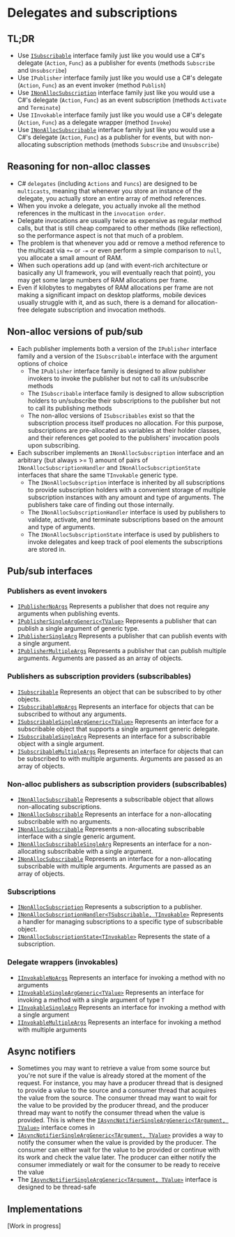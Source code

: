 # Delegates and subscriptions

## TL;DR

- Use [`ISubscribable`](ISubscribable.md) interface family just like you would use a C#'s delegate (`Action`, `Func`) as a publisher for events (methods `Subscribe` and `Unsubscribe`)
- Use `IPublisher` interface family just like you would use a C#'s delegate (`Action`, `Func`) as an event invoker (method `Publish`)
- Use [`INonAllocSubscription`](INonAllocSubscription.md) interface family just like you would use a C#'s delegate (`Action`, `Func`) as an event subscription (methods `Activate` and `Terminate`)
- Use `IInvokable` interface family just like you would use a C#'s delegate (`Action`, `Func`) as a delegate wrapper (method `Invoke`)
- Use [`INonAllocSubscribable`](INonAllocSubscribable.md) interface family just like you would use a C#'s delegate (`Action`, `Func`) as a publisher for events, but with non-allocating subscription methods (methods `Subscribe` and `Unsubscribe`)


## Reasoning for non-alloc classes

- C# `delegates` (including `Actions` and `Funcs`) are designed to be `multicasts`, meaning that whenever you store an instance of the delegate, you actually store an entire array of method references.
- When you invoke a delegate, you actually invoke all the method references in the multicast in the `invocation order`.
- Delegate invocations are usually twice as expensive as regular method calls, but that is still cheap compared to other methods (like reflection), so the performance aspect is not that much of a problem.
- The problem is that whenever you add or remove a method reference to the multicast via `+=` or `-=` or even perform a simple comparison to `null`, you allocate a small amount of RAM.
- When such operations add up (and with event-rich architecture or basically any UI framework, you will eventually reach that point), you may get some large numbers of RAM allocations per frame.
- Even if kilobytes to megabytes of RAM allocations per frame are not making a significant impact on desktop platforms, mobile devices usually struggle with it, and as such, there is a demand for allocation-free delegate subscription and invocation methods.

## Non-alloc versions of pub/sub

- Each publisher implements both a version of the `IPublisher` interface family and a version of the `ISubscribable` interface with the argument options of choice
	- The `IPublisher` interface family is designed to allow publisher invokers to invoke the publisher but not to call its un/subscribe methods
	- The `ISubscribable` interface family is designed to allow subscription holders to un/subscribe their subscriptions to the publisher but not to call its publishing methods
 	- The non-alloc versions of `ISubscribables` exist so that the subscription process itself produces no allocation. For this purpose, subscriptions are pre-allocated as variables at their holder classes, and their references get pooled to the publishers' invocation pools upon subscribing.
- Each subscriber implements an `INonAllocSubscription` interface and an arbitrary (but always >= 1) amount of pairs of `INonAllocSubscriptionHandler` and `INonAllocSubscriptionState` interfaces that share the same `TInvokable` generic type.
	- The `INonAllocSubscription` interface is inherited by all subscriptions to provide subscription holders with a convenient storage of multiple subscription instances with any amount and type of arguments. The publishers take care of finding out those internally.
	- The `INonAllocSubscriptionHandler` interface is used by publishers to validate, activate, and terminate subscriptions based on the amount and type of arguments.
	- The `INonAllocSubscriptionState` interface is used by publishers to invoke delegates and keep track of pool elements the subscriptions are stored in.

## Pub/sub interfaces

### Publishers as event invokers

- [`IPublisherNoArgs`](IPublisherNoArgs.md) Represents a publisher that does not require any arguments when publishing events.
- [`IPublisherSingleArgGeneric<TValue>`](IPublisherSingleArgGeneric.md) Represents a publisher that can publish a single argument of generic type.
- [`IPublisherSingleArg`](IPublisherSingleArg.md) Represents a publisher that can publish events with a single argument.
- [`IPublisherMultipleArgs`](IPublisherMultipleArgs.md) Represents a publisher that can publish multiple arguments. Arguments are passed as an array of objects.

### Publishers as subscription providers (subscribables)

- [`ISubscribable`](ISubscribable.md) Represents an object that can be subscribed to by other objects.
- [`ISubscribableNoArgs`](ISubscribableNoArgs.md) Represents an interface for objects that can be subscribed to without any arguments.
- [`ISubscribableSingleArgGeneric<TValue>`](ISubscribableSingleArgGeneric.md) Represents an interface for a subscribable object that supports a single argument generic delegate.
- [`ISubscribableSingleArg`](ISubscribableSingleArg.md) Represents an interface for a subscribable object with a single argument.
- [`ISubscribableMultipleArgs`](ISubscribableMultipleArgs.md) Represents an interface for objects that can be subscribed to with multiple arguments. Arguments are passed as an array of objects.

### Non-alloc publishers as subscription providers (subscribables)

- [`INonAllocSubscribable`](INonAllocSubscribable.md) Represents a subscribable object that allows non-allocating subscriptions.
- [`INonAllocSubscribable`](INonAllocSubscribable.md) Represents an interface for a non-allocating subscribable with no arguments.
- [`INonAllocSubscribable`](INonAllocSubscribableSingleArgGeneric.md) Represents a non-allocating subscribable interface with a single generic argument.
- [`INonAllocSubscribableSingleArg`](INonAllocSubscribableSingleArg.md) Represents an interface for a non-allocating subscribable with a single argument.
- [`INonAllocSubscribable`](INonAllocSubscribable.md) Represents an interface for a non-allocating subscribable with multiple arguments. Arguments are passed as an array of objects.

### Subscriptions

- [`INonAllocSubscription`](INonAllocSubscription.md) Represents a subscription to a publisher.
- [`INonAllocSubscriptionHandler<TSubscribable, TInvokable>`](INonAllocSubscriptionHandler.md) Represents a handler for managing subscriptions to a specific type of subscribable object.
- [`INonAllocSubscriptionState<TInvokable>`](INonAllocSubscriptionState.md) Represents the state of a subscription.

### Delegate wrappers (invokables)

- [`IInvokableNoArgs`](IInvokableNoArgs.md) Represents an interface for invoking a method with no arguments
- [`IInvokableSingleArgGeneric<TValue>`](IInvokableSingleArgGeneric.md) Represents an interface for invoking a method with a single argument of type `T`
- [`IInvokableSingleArg`](IInvokableSingleArg.md) Represents an interface for invoking a method with a single argument
- [`IInvokableMultipleArgs`](IInvokableMultipleArgs.md) Represents an interface for invoking a method with multiple arguments

## Async notifiers

- Sometimes you may want to retrieve a value from some source but you're not sure if the value is already stored at the moment of the request. For instance, you may have a producer thread that is designed to provide a value to the source and a consumer thread that acquires the value from the source. The consumer thread may want to wait for the value to be provided by the producer thread, and the producer thread may want to notify the consumer thread when the value is provided. This is where the [`IAsyncNotifierSingleArgGeneric<TArgument, TValue>`](IAsyncNotifierSingleArgGeneric.md) interface comes in
- [`IAsyncNotifierSingleArgGeneric<TArgument, TValue>`](IAsyncNotifierSingleArgGeneric.md) provides a way to notify the consumer when the value is provided by the producer. The consumer can either wait for the value to be provided or continue with its work and check the value later. The producer can either notify the consumer immediately or wait for the consumer to be ready to receive the value
- The [`IAsyncNotifierSingleArgGeneric<TArgument, TValue>`](IAsyncNotifierSingleArgGeneric.md) interface is designed to be thread-safe

## Implementations

[Work in progress]